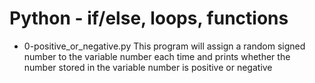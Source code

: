 # Python - if/else, loops, functions
 - 0-positive_or_negative.py
This program will assign a random signed number to the variable number each time
 and prints whether the number stored in the variable number is positive or negative
